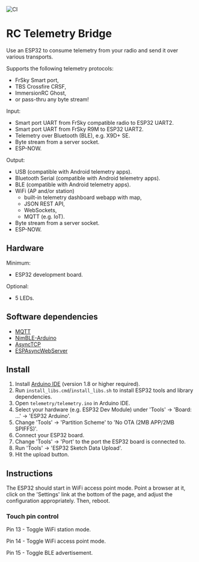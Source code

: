 ![CI](https://github.com/pulquero/rc-telemetry-bridge/actions/workflows/ci.yml/badge.svg)

# RC Telemetry Bridge

Use an ESP32 to consume telemetry from your radio and send it over various transports.

Supports the following telemetry protocols:
 - FrSky Smart port,
 - TBS Crossfire CRSF,
 - ImmersionRC Ghost,
 - or pass-thru any byte stream!

Input:
 - Smart port UART from FrSky compatible radio to ESP32 UART2.
 - Smart port UART from FrSky R9M to ESP32 UART2.
 - Telemetry over Bluetooth (BLE), e.g. X9D+ SE.
 - Byte stream from a server socket.
 - ESP-NOW.

Output:
 - USB (compatible with Android telemetry apps).
 - Bluetooth Serial (compatible with Android telemetry apps).
 - BLE (compatible with Android telemetry apps).
 - WiFi (AP and/or station)
   - built-in telemetry dashboard webapp with map,
   - JSON REST API,
   - WebSockets,
   - MQTT (e.g. IoT).
 - Byte stream from a server socket.
 - ESP-NOW.

## Hardware

Minimum:
 - ESP32 development board.

Optional:
 - 5 LEDs.

## Software dependencies

 - [MQTT](https://github.com/256dpi/arduino-mqtt)
 - [NimBLE-Arduino](https://github.com/h2zero/NimBLE-Arduino)
 - [AsyncTCP](https://github.com/me-no-dev/AsyncTCP)
 - [ESPAsyncWebServer](https://github.com/me-no-dev/ESPAsyncWebServer)

## Install

1. Install [Arduino IDE](https://www.arduino.cc/en/software) (version 1.8 or higher required).
2. Run `install_libs.cmd`/`install_libs.sh` to install ESP32 tools and library dependencies.
3. Open `telemetry/telemetry.ino` in Arduino IDE.
4. Select your hardware (e.g. ESP32 Dev Module) under 'Tools' -> 'Board: ...' -> 'ESP32 Arduino'.
5. Change 'Tools' -> 'Partition Scheme' to 'No OTA (2MB APP/2MB SPIFFS)'.
6. Connect your ESP32 board.
7. Change 'Tools' -> 'Port' to the port the ESP32 board is connected to.
8. Run 'Tools' -> 'ESP32 Sketch Data Upload'.
9. Hit the upload button.

## Instructions

The ESP32 should start in WiFi access point mode.
Point a browser at it, click on the 'Settings' link at the bottom of the page, and adjust the configuration appropriately.
Then, reboot.

### Touch pin control

Pin 13 - Toggle WiFi station mode.

Pin 14 - Toggle WiFi access point mode.

Pin 15 - Toggle BLE advertisement.


